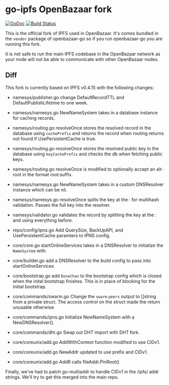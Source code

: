 # go-ipfs OpenBazaar fork
[![GoDoc](https://godoc.org/github.com/ipfs/go-ipfs?status.svg)](https://godoc.org/github.com/ipfs/go-ipfs) [![Build Status](https://travis-ci.org/ipfs/go-ipfs.svg?branch=master)](https://travis-ci.org/ipfs/go-ipfs)

This is the official fork of IPFS used in OpenBazaar. It's comes bundled in the `vendor`
package of openbazaar-go so if you run openbazaar-go you are running this fork.

It is not safe to run the main IPFS codebase in the OpenBazaar network as your node will
not be able to communicate with other OpenBazaar nodes.

## Diff
This fork is currently based on IPFS v0.4.15 with the following changes:

- namesys/publisher.go change DefaultRecordTTL and DefaultPublishLifetime to one week.
- namesys/namesys.go NewNameSystem takes in a database instance for caching records.
- namesys/routing.go resolveOnce stores the resolved record in the database using `cachePrefix` and returns the record when routing returns not found if UsePersistentCache is true.
- namesys/routing.go resolveOnce stores the resolved public key in the database using `keyCachePrefix` and checks the db when fetching public keys.
- namesys/routing.go resolveOnce is modified to optionally accept an alt-root in the format root:suffix.
- namesys/namesys.go NewNameSystem takes in a custom DNSResolver instance which can be nil.
- namesys/namesys.go resolveOnce splits the key at the : for multihash validation. Passes the full key into the resolver.
- namesys/validator.go validates the record by splitting the key at the : and using everything before.

- repo/config/ipns.go Add QuerySize, BackUpAPI, and UsePersistentCache paramters to IPNS config.

- core/core.go startOnlineServices takes in a DNSResolver to initialize the `NameSystem` with.
- core/builder.go add a DNSResolver to the build config to pass into startOnlineServices
- core/bootstrap.go add `DoneChan` to the bootstrap config which is closed when the inital bootstrap finishes. This is in place of blocking for the initial bootstrap.
- core/commands/swarm.go Change the `swarm` `peers` output to []string from a private struct. The access control on the struct made the return unusable otherwise.
- core/commands/ipns.go Initialize NewNameSystem with a NewDNSResolver().
- core/commands/dht.go Swap out DHT import with DHT fork.
- core/coreunix/add.go AddWithContext function modified to use CIDv1.
- core/coreunix/add.go NewAddr updated to use prefix and CIDv1.
- core/coreunix/add.go AddR calls fileAddr.PinRoot()

Finally, we've had to patch go-multiaddr to handle CIDv1 in the /ipfs/ addr strings. We'll try to get this merged into the main repo.
